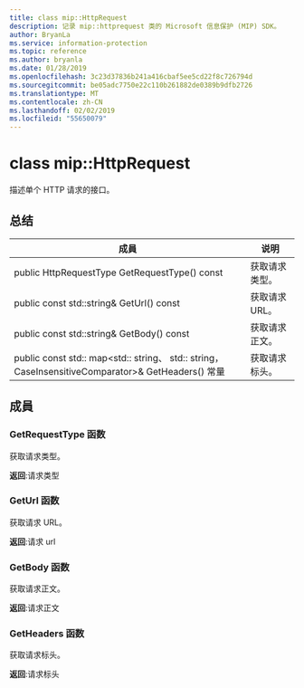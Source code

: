 ```yaml
---
title: class mip::HttpRequest
description: 记录 mip::httprequest 类的 Microsoft 信息保护 (MIP) SDK。
author: BryanLa
ms.service: information-protection
ms.topic: reference
ms.author: bryanla
ms.date: 01/28/2019
ms.openlocfilehash: 3c23d37836b241a416cbaf5ee5cd22f8c726794d
ms.sourcegitcommit: be05adc7750e22c110b261882de0389b9dfb2726
ms.translationtype: MT
ms.contentlocale: zh-CN
ms.lasthandoff: 02/02/2019
ms.locfileid: "55650079"
---
```

# <a name="class-miphttprequest"></a>class mip::HttpRequest 
描述单个 HTTP 请求的接口。
  
## <a name="summary"></a>总结
 成員                        | 说明                                
--------------------------------|---------------------------------------------
public HttpRequestType GetRequestType() const  |  获取请求类型。
public const std::string& GetUrl() const  |  获取请求 URL。
public const std::string& GetBody() const  |  获取请求正文。
public const std:: map\<std:: string、 std:: string，CaseInsensitiveComparator\>& GetHeaders() 常量  |  获取请求标头。
  
## <a name="members"></a>成員
  
### <a name="getrequesttype-function"></a>GetRequestType 函数
获取请求类型。

  
**返回**:请求类型
  
### <a name="geturl-function"></a>GetUrl 函数
获取请求 URL。

  
**返回**:请求 url
  
### <a name="getbody-function"></a>GetBody 函数
获取请求正文。

  
**返回**:请求正文
  
### <a name="getheaders-function"></a>GetHeaders 函数
获取请求标头。

  
**返回**:请求标头